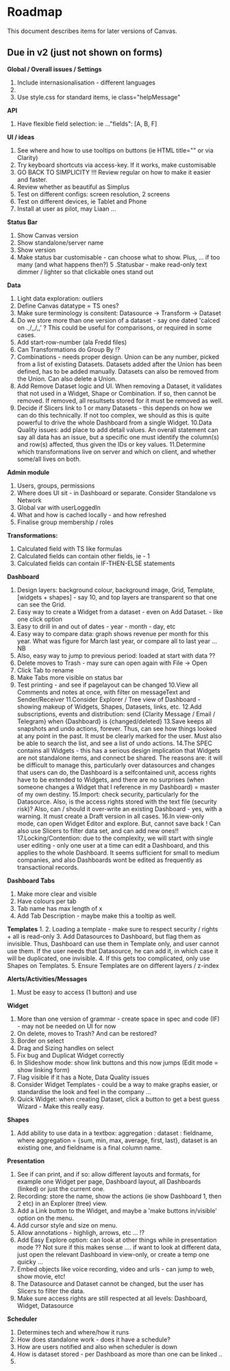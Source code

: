 # Roadmap

This document describes items for later versions of Canvas.

## Due in v2 (just not shown on forms)


**Global / Overall issues / Settings**
1. Include internasionalisation - different languages
2. 
3. Use style.css for standard items, ie class="helpMessage"


**API**
1. Have flexible field selection: ie ..."fields": [A, B, F]


**UI / ideas**
1. See where and how to use tooltips on buttons (ie HTML title="" or via Clarity)
2. Try keyboard shortcuts via access-key.  If it works, make customisable
3. GO BACK TO SIMPLICITY !!!  Review regular on how to make it easier and faster.
4. Review whether as beautiful as Simplus
5. Test on different configs: screen resolution, 2 screens
6. Test on different devices, ie Tablet and Phone
7. Install at user as pilot, may Liaan ...


**Status Bar**
1. Show Canvas version
2. Show standalone/server name
3. Show version 
4. Make status bar customisable - can choose what to show.  Plus, ... if too many (and 
   what happens then?)
5 .Statusbar - make read-only text dimmer / lighter so that clickable ones stand out


**Data**
1. Light data exploration: outliers
2. Define Canvas datatype = TS ones?
3. Make sure terminology is consitent: Datasource -> Transform -> Dataset
4. Do we store more than one version of a dataset - say one dated 'calced on .,/,,/,,' ?
   This could be useful for comparisons, or required in some cases.
5. Add start-row-number (ala Fredd files)
6. Can Transformations do Group By !?
7. Combinations - needs proper design.  Union can be any number, picked from a list of
   existing Datasets.  Datasets added after the Union has been defined, has to be added
   manually.  Datasets can also be removed from the Union.  Can also delete a Union.
8. Add Remove Dataset logic and UI.  When removing a Dataset, it validates that not used
   in a Widget, Shape or Combination. If so, then cannot be removed.  If removed, all
   resultsets stored for it must be removed as well.
9. Decide if Slicers link to 1 or many Datasets - this depends on how we can do this 
   technically.  If not too complex, we should as this is quite powerful to drive the 
   whole Dashboard from a single Widget.
10.Data Quality issues: add place to add detail values.  An overall statement can say all
   data has an issue, but a specific one must identify the column(s) and row(s) affected,
   thus given the IDs or key values.
11.Determine which transformations live on server and which on client, and whether some/all
   lives on both.
   


**Admin module**
1. Users, groups, permissions
2. Where does UI sit - in Dashboard or separate.  Consider Standalone vs Network
3. Global var with userLoggedIn
4. What and how is cached locally - and how refreshed
5. Finalise group membership / roles

**Transformations:**
1. Calculated field with TS like formulas
2. Calculated fields can contain other fields, ie <TradeDate> - 1
3. Calculated fields can contain IF-THEN-ELSE statements


**Dashboard**
1. Design layers: background colour, background image, Grid, Template, 
   [widgets + shapes] - say 10, and top layers are transparent so that one can see the 
   Grid. 
2. Easy way to create a Widget from a dataset - even on Add Dataset.  - like one click option
3. Easy to drill in and out of dates - year - month - day, etc
4. Easy way to compare data: graph shows revenue per month for this year.  What was figure
   for March last year, or compare all to last year ... NB
5. Also, easy way to jump to previous period:  loaded at start with data ??
6. Delete moves to Trash - may sure can open again with File -> Open
7. Click Tab to rename
8. Make Tabs more visible on status bar
9. Test printing - and see if pagelayout can be changed
10.View all Comments and notes at once, with filter on messageText and Sender/Receiver
11.Consider Explorer / Tree view of Dashboard - showing makeup of Widgets, Shapes, Datasets,
   links, etc.
12.Add subscriptions, events and distribution: send {Clarity Message / Email / Telegram}
   when {Dashboard} is {changed/deleted}
13.Save keeps all snapshots and undo actions, forever.  Thus, can see how things looked
   at any point in the past.  It must be clearly marked for the user.  Must also be able to
   search the list, and see a list of undo actions.
14.The SPEC contains all Widgets - this has a serious design implication that Widgets are
   not standalone items, and connect be shared.  The reasons are: it will be difficult
   to manage this, particularly over datasources and changes that users can do, the 
   Dashboard is a selfcontained unit, access rights have to be extended to Widgets, and
   there are no surprises (when someone changes a Widget that I reference in my Dashboard) 
   = master of my own destiny.
15.Import: check security, particularly for the Datasource.  Also, is the access rights
   stored with the text file (security risk)?  Also, can / should it over-write an
   existing Dashboard - yes, with a warning.  It must create a Draft version in all cases.
16.In view-only mode, can open Widget Editor and explore.  But, cannot save back !  Can 
   also use Slicers to filter data set, and can add new ones!!
17.Locking/Contention: due to the complexity, we will start with single user editing - 
   only one user at a time can edit a Dashboard, and this applies to the whole Dashboard.
   It seems sufficient for small to medium companies, and also Dashboards wont be edited
   as frequently as transactional records.


**Dashboard Tabs**
1. Make more clear and visible
2. Have colours per tab
3. Tab name has max length of x
4. Add Tab Description - maybe make this a tooltip as well.


**Templates**
1. 
2. Loading a template - make sure to respect security / rights + all is read-only
3. Add Datasources to Dashboard, but flag them as invisible.  Thus, Dashboard can use them
   in Template only, and user cannot use them.  If the user needs that Datasource, he can 
   add it, in which case it will be duplicated, one invisible.
4. If this gets too complicated, only use Shapes on Templates.
5. Ensure Templates are on different layers / z-index


**Alerts/Activities/Messages**
1. Must be easy to access (1 button) and use


**Widget**
1. More than one version of grammar - create space in spec and code (IF) - may not be needed
   on UI for now
2. On delete, moves to Trash?  And can be restored?
3. Border on select
4. Drag and Sizing handles on select
5. Fix bug and Duplicat Widget correctly
6. In Slideshow mode: show link buttons and this now jumps (Edit mode = show linking form)
7. Flag visible if it has a Note, Data Quality issues
8. Consider Widget Templates - could be a way to make graphs easier, or standardise the
   look and feel in the company ...
9. Quick Widget: when creating Dataset, click a button to get a best guess Wizard - Make this
   really easy.


**Shapes**
1. Add ability to use data in a textbox: aggregation : dataset : fieldname, where
   aggregation = {sum, min, max, average, first, last}, dataset is an existing one, and
   fieldname is a final column name.


**Presentation**
1. See if can print, and if so: allow different layouts and formats, for example one 
   Widget per page, Dashboard layout, all Dashboards (linked) or just the current one.
2. Recording: store the name, show the actions (ie show Dashboard 1, then 2 etc) in an 
   Explorer (tree) view.
3. Add a Link button to the Widget, and maybe a 'make buttons in/visible' option on the
   menu.
4. Add cursor style and size on menu.
5. Allow annotations - highligh, arrows, etc ... !?
6. Add Easy Explore option: can look at other things while in presentation mode ??  Not 
   sure if this makes sense ....  if want to look at different data, just open the relevant 
   Dashboard in view-only, or create a temp one quicky ...
7. Embed objects like voice recording, video and urls - can jump to web, show movie, etc!
8. The Datasource and Dataset cannot be changed, but the user has Slicers to filter the
   data.
9. Make sure access rights are still respected at all levels: Dashboard, Widget, Datasource


**Scheduler**
1. Determines tech and where/how it runs
2. How does standalone work - does it have a schedule?
3. How are users notified and also when scheduler is down
4. How is dataset stored - per Dashboard as more than one can be linked ..
5. 




